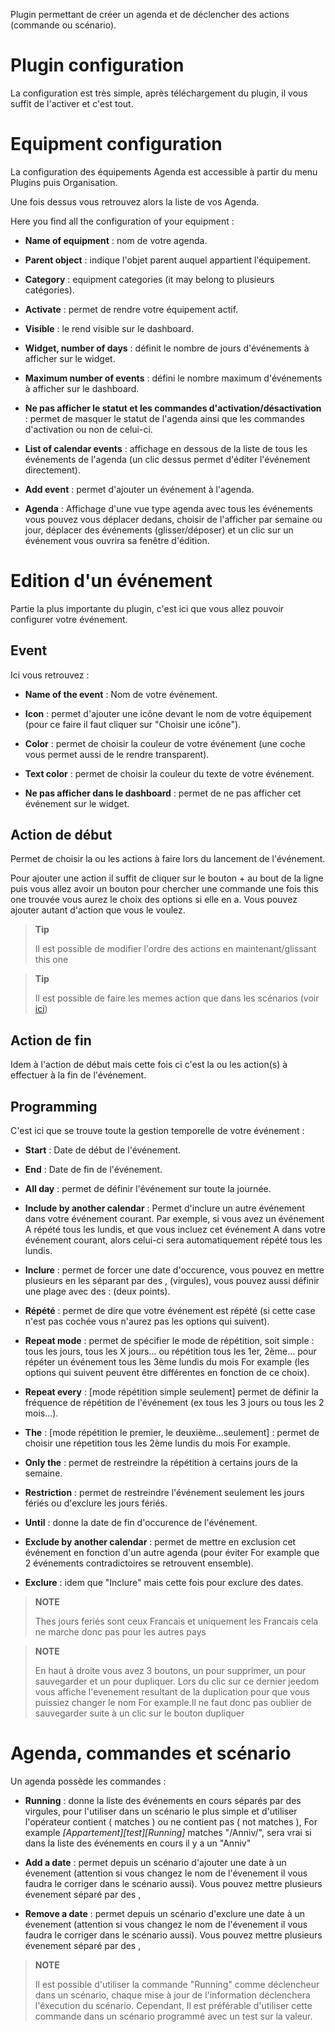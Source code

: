 Plugin permettant de créer un agenda et de déclencher des actions
(commande ou scénario).

Plugin configuration
=======================

La configuration est très simple, après téléchargement du plugin, il
vous suffit de l'activer et c'est tout.

Equipment configuration
=============================

La configuration des équipements Agenda est accessible à partir du menu
Plugins puis Organisation.

Une fois dessus vous retrouvez alors la liste de vos Agenda.

Here you find all the configuration of your equipment :

-   **Name of equipment** : nom de votre agenda.

-   **Parent object** : indique l'objet parent auquel
    appartient l'équipement.

-   **Category** : equipment categories (it may belong to
    plusieurs catégories).

-   **Activate** : permet de rendre votre équipement actif.

-   **Visible** : le rend visible sur le dashboard.

-   **Widget, number of days** : définit le nombre de jours
    d'événements à afficher sur le widget.

-   **Maximum number of events** : défini le nombre maximum
    d'événements à afficher sur le dashboard.

-   **Ne pas afficher le statut et les commandes
    d'activation/désactivation** : permet de masquer le statut de
    l'agenda ainsi que les commandes d'activation ou non de celui-ci.

-   **List of calendar events** : affichage en dessous de la
    liste de tous les événements de l'agenda (un clic dessus permet
    d'éditer l'événement directement).

-   **Add event** : permet d'ajouter un événement à l'agenda.

-   **Agenda** : Affichage d'une vue type agenda avec tous les
    événements vous pouvez vous déplacer dedans, choisir de l'afficher
    par semaine ou jour, déplacer des événements (glisser/déposer) et un
    clic sur un événement vous ouvrira sa fenêtre d'édition.

Edition d'un événement
======================

Partie la plus importante du plugin, c'est ici que vous allez pouvoir
configurer votre événement.

Event
---------

Ici vous retrouvez :

-   **Name of the event** : Nom de votre événement.

-   **Icon** : permet d'ajouter une icône devant le nom de votre
    équipement (pour ce faire il faut cliquer sur "Choisir une icône").

-   **Color** : permet de choisir la couleur de votre événement (une
    coche vous permet aussi de le rendre transparent).

-   **Text color** : permet de choisir la couleur du texte de
    votre événement.

-   **Ne pas afficher dans le dashboard** : permet de ne pas afficher
    cet événement sur le widget.

Action de début
---------------

Permet de choisir la ou les actions à faire lors du lancement de
l'événement.

Pour ajouter une action il suffit de cliquer sur le bouton + au bout de
la ligne puis vous allez avoir un bouton pour chercher une commande une
fois this one trouvée vous aurez le choix des options si elle en a. Vous
pouvez ajouter autant d'action que vous le voulez.

> **Tip**
>
> Il est possible de modifier l'ordre des actions en maintenant/glissant
> this one


> **Tip**
>
>Il est possible de faire les memes action que dans les scénarios (voir [ici](https://jeedom.github.io/core/fr_FR/scenario))

Action de fin
-------------

Idem à l'action de début mais cette fois ci c'est la ou les action(s) à
effectuer à la fin de l'événement.

Programming
-------------

C'est ici que se trouve toute la gestion temporelle de votre événement :

-   **Start** : Date de début de l'événement.

-   **End** : Date de fin de l'événement.

-   **All day** : permet de définir l'événement sur toute
    la journée.

-   **Include by another calendar** : Permet d'inclure un autre
    événement dans votre événement courant. Par exemple, si vous avez un
    événement A répété tous les lundis, et que vous incluez cet
    événement A dans votre événement courant, alors celui-ci sera
    automatiquement répété tous les lundis.

-   **Inclure** : permet de forcer une date d'occurence, vous pouvez en
    mettre plusieurs en les séparant par des , (virgules), vous pouvez
    aussi définir une plage avec des : (deux points).

-   **Répété** : permet de dire que votre événement est répété (si cette
    case n'est pas cochée vous n'aurez pas les options qui suivent).

-   **Repeat mode** : permet de spécifier le mode de répétition,
    soit simple : tous les jours, tous les X jours…​ ou répétition tous
    les 1er, 2ème…​ pour répéter un événement tous les 3ème lundis du
    mois For example (les options qui suivent peuvent être différentes
    en fonction de ce choix).

-   **Repeat every** : \[mode répétition simple seulement\] permet
    de définir la fréquence de répétition de l'événement (ex tous les 3
    jours ou tous les 2 mois…​).

-   **The** : \[mode répétition le premier, le deuxième…​ seulement\] :
    permet de choisir une répetition tous les 2ème lundis du mois
    For example.

-   **Only the** : permet de restreindre la répétition à certains
    jours de la semaine.

-   **Restriction** : permet de restreindre l'événement seulement les
    jours fériés ou d'exclure les jours fériés.

-   **Until** : donne la date de fin d'occurence de l'événement.

-   **Exclude by another calendar** : permet de mettre en exclusion cet
    événement en fonction d'un autre agenda (pour éviter For example que
    2 événements contradictoires se retrouvent ensemble).

-   **Exclure** : idem que "Inclure" mais cette fois pour exclure
    des dates.

> **NOTE**
>
> Thes jours feriés sont ceux Francais et uniquement les Francais cela ne
> marche donc pas pour les autres pays

> **NOTE**
>
> En haut à droite vous avez 3 boutons, un pour supprimer, un pour
> sauvegarder et un pour dupliquer. Lors du clic sur ce dernier jeedom
> vous affiche l'evenement resultant de la duplication pour que vous
> puissiez changer le nom For example.Il ne faut donc pas oublier de
> sauvegarder suite à un clic sur le bouton dupliquer

Agenda, commandes et scénario
=============================

Un agenda possède les commandes :

-   **Running** : donne la liste des événements en cours séparés par
    des virgules, pour l'utiliser dans un scénario le plus simple et
    d'utiliser l'opérateur contient ( matches ) ou ne contient pas ( not
    matches ), For example *\[Appartement\]\[test\]\[Running\]* matches
    "/Anniv/", sera vrai si dans la liste des événements en cours il y a
    un "Anniv"

- **Add a date** : permet depuis un scénario d'ajouter une date à un évenement (attention si vous changez le nom de l'évenement il vous faudra le corriger dans le scénario aussi). Vous pouvez mettre plusieurs évenement séparé par des ,

- **Remove a date** : permet depuis un scénario d'exclure une date à un évenement (attention si vous changez le nom de l'évenement il vous faudra le corriger dans le scénario aussi). Vous pouvez mettre plusieurs évenement séparé par des ,

> **NOTE**
>
> Il est possible d'utiliser la commande "Running" comme déclencheur
> dans un scénario, chaque mise à jour de l'information déclenchera
> l'éxecution du scénario. Cependant, Il est préférable d'utiliser cette
> commande dans un scénario programmé avec un test sur la valeur.
